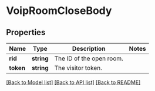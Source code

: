 # VoipRoomCloseBody

## Properties
Name | Type | Description | Notes
------------ | ------------- | ------------- | -------------
**rid** | **string** | The ID of the open room. | 
**token** | **string** | The visitor token. | 

[[Back to Model list]](../../README.md#documentation-for-models) [[Back to API list]](../../README.md#documentation-for-api-endpoints) [[Back to README]](../../README.md)


